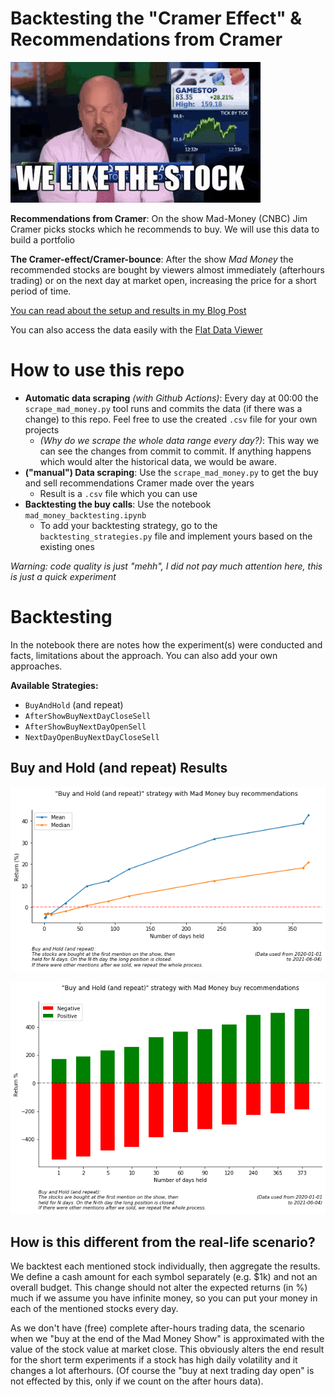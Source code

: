 # Backtesting the "Cramer Effect" & Recommendations from Cramer

<img src="art/cramer.gif" width="400" alt="Cramer"></a>

**Recommendations from Cramer**: On the show Mad-Money (CNBC) Jim Cramer picks stocks which he recommends to buy.
We will use this data to build a portfolio

**The Cramer-effect/Cramer-bounce**: After the show *Mad Money* the recommended stocks are bought by viewers almost
immediately (afterhours trading) or on the next day at market open, increasing the price for a short period of time.

[You can read about the setup and results in my Blog Post](https://www.gaborvecsei.com/Mad-Money-Backtesting/)

You can also access the data easily with the
[Flat Data Viewer](https://flatgithub.com/gaborvecsei/Mad-Money-Backtesting)

# How to use this repo

- **Automatic data scraping** *(with Github Actions)*: Every day at 00:00 the `scrape_mad_money.py` tool runs
    and commits the data (if there was a change) to this repo. Feel free to use the created `.csv` file for your own projects
    - *(Why do we scrape the whole data range every day?)*: This way we can see the changes from commit to commit.
    If anything happens which would alter the historical data, we would be aware.
- **("manual") Data scraping**: Use the `scrape_mad_money.py` to get the buy and sell recommendations Cramer made over the years
    - Result is a `.csv` file which you can use
- **Backtesting the buy calls**: Use the notebook `mad_money_backtesting.ipynb`
    - To add your backtesting strategy, go to the `backtesting_strategies.py` file and implement yours based on the
    existing ones

*Warning: code quality is just "mehh", I did not pay much attention here, this is just a quick experiment*

# Backtesting

In the notebook there are notes how the experiment(s) were conducted and facts, limitations about the approach.
You can also add your own approaches.

**Available Strategies:**
- `BuyAndHold` (and repeat)
- `AfterShowBuyNextDayCloseSell`
- `AfterShowBuyNextDayOpenSell`
- `NextDayOpenBuyNextDayCloseSell`

## Buy and Hold (and repeat) Results

<img src="art/buy_and_hold_returns_mean_median.png" width="600" alt="returns"></a>

<img src="art/buy_and_hold_returns_pos_neg.png" width="600" alt="returns"></a>

## How is this different from the real-life scenario?

We backtest each mentioned stock individually, then aggregate the results.
We define a cash amount for each symbol separately (e.g. $1k) and not an overall budget.
This change should not alter the expected returns (in %) much if we assume you have infinite money, so you can
put your money in each of the mentioned stocks every day.

As we don't have (free) complete after-hours trading data, the scenario when we "buy at the end of the Mad Money Show"
is approximated with the value of the stock value at market close. This obviously alters the end result for the short
term experiments if a stock has high daily volatility and it changes a lot afterhours.
(Of course the "buy at next trading day open" is not effected by this, only if we count on the after hours data).

